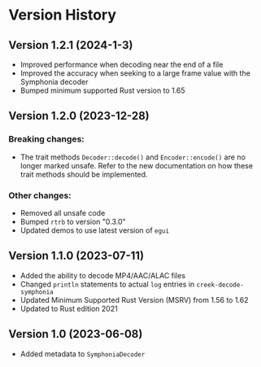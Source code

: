 # Version History

## Version 1.2.1 (2024-1-3)

- Improved performance when decoding near the end of a file
- Improved the accuracy when seeking to a large frame value with the Symphonia decoder
- Bumped minimum supported Rust version to 1.65

## Version 1.2.0 (2023-12-28)

### Breaking changes:

- The trait methods `Decoder::decode()` and `Encoder::encode()` are no longer marked unsafe. Refer to the new documentation on how these trait methods should be implemented.

### Other changes:

- Removed all unsafe code
- Bumped `rtrb` to version "0.3.0"
- Updated demos to use latest version of `egui`

## Version 1.1.0 (2023-07-11)

- Added the ability to decode MP4/AAC/ALAC files
- Changed `println` statements to actual `log` entries in `creek-decode-symphonia`
- Updated Minimum Supported Rust Version (MSRV) from 1.56 to 1.62
- Updated to Rust edition 2021

## Version 1.0 (2023-06-08)

- Added metadata to `SymphoniaDecoder`
